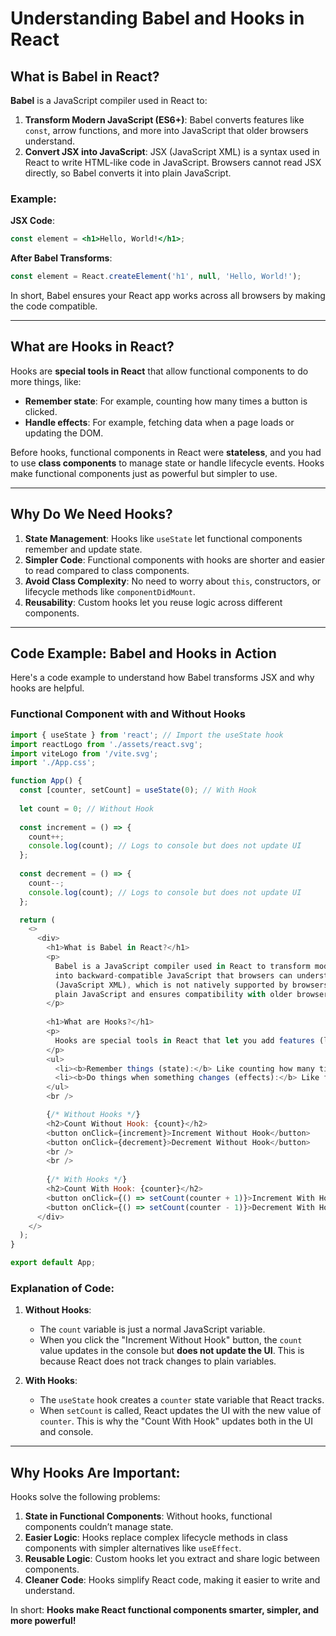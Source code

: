 # Understanding Babel and Hooks in React

## What is Babel in React?
**Babel** is a JavaScript compiler used in React to:
1. **Transform Modern JavaScript (ES6+)**: Babel converts features like `const`, arrow functions, and more into JavaScript that older browsers understand.
2. **Convert JSX into JavaScript**: JSX (JavaScript XML) is a syntax used in React to write HTML-like code in JavaScript. Browsers cannot read JSX directly, so Babel converts it into plain JavaScript.

### Example:
**JSX Code**:
```jsx
const element = <h1>Hello, World!</h1>;
```

**After Babel Transforms**:
```javascript
const element = React.createElement('h1', null, 'Hello, World!');
```

In short, Babel ensures your React app works across all browsers by making the code compatible.

---

## What are Hooks in React?
Hooks are **special tools in React** that allow functional components to do more things, like:
- **Remember state**: For example, counting how many times a button is clicked.
- **Handle effects**: For example, fetching data when a page loads or updating the DOM.

Before hooks, functional components in React were **stateless**, and you had to use **class components** to manage state or handle lifecycle events. Hooks make functional components just as powerful but simpler to use.

---

## Why Do We Need Hooks?
1. **State Management**: Hooks like `useState` let functional components remember and update state.
2. **Simpler Code**: Functional components with hooks are shorter and easier to read compared to class components.
3. **Avoid Class Complexity**: No need to worry about `this`, constructors, or lifecycle methods like `componentDidMount`.
4. **Reusability**: Custom hooks let you reuse logic across different components.

---

## Code Example: Babel and Hooks in Action

Here's a code example to understand how Babel transforms JSX and why hooks are helpful.

### Functional Component with and Without Hooks
```javascript
import { useState } from 'react'; // Import the useState hook
import reactLogo from './assets/react.svg';
import viteLogo from '/vite.svg';
import './App.css';

function App() {
  const [counter, setCount] = useState(0); // With Hook
  
  let count = 0; // Without Hook
  
  const increment = () => {
    count++;
    console.log(count); // Logs to console but does not update UI
  };
  
  const decrement = () => {
    count--;
    console.log(count); // Logs to console but does not update UI
  };

  return (
    <>
      <div>
        <h1>What is Babel in React?</h1>
        <p>
          Babel is a JavaScript compiler used in React to transform modern JavaScript (ES6+ and JSX) 
          into backward-compatible JavaScript that browsers can understand. React uses JSX 
          (JavaScript XML), which is not natively supported by browsers. Babel converts JSX into 
          plain JavaScript and ensures compatibility with older browsers.
        </p>
        
        <h1>What are Hooks?</h1>
        <p>
          Hooks are special tools in React that let you add features (like state and effects) to simpler functional components:
        </p>
        <ul>
          <li><b>Remember things (state):</b> Like counting how many times a button was clicked.</li>
          <li><b>Do things when something changes (effects):</b> Like fetching data when a page loads.</li>
        </ul>
        <br />

        {/* Without Hooks */}
        <h2>Count Without Hook: {count}</h2>
        <button onClick={increment}>Increment Without Hook</button>
        <button onClick={decrement}>Decrement Without Hook</button>
        <br />
        <br />
        
        {/* With Hooks */}
        <h2>Count With Hook: {counter}</h2>
        <button onClick={() => setCount(counter + 1)}>Increment With Hook</button>
        <button onClick={() => setCount(counter - 1)}>Decrement With Hook</button>
      </div>
    </>
  );
}

export default App;
```

### Explanation of Code:
1. **Without Hooks**:
   - The `count` variable is just a normal JavaScript variable.
   - When you click the "Increment Without Hook" button, the `count` value updates in the console but **does not update the UI**. This is because React does not track changes to plain variables.

2. **With Hooks**:
   - The `useState` hook creates a `counter` state variable that React tracks.
   - When `setCount` is called, React updates the UI with the new value of `counter`. This is why the "Count With Hook" updates both in the UI and console.

---

## Why Hooks Are Important:
Hooks solve the following problems:
1. **State in Functional Components**: Without hooks, functional components couldn’t manage state.
2. **Easier Logic**: Hooks replace complex lifecycle methods in class components with simpler alternatives like `useEffect`.
3. **Reusable Logic**: Custom hooks let you extract and share logic between components.
4. **Cleaner Code**: Hooks simplify React code, making it easier to write and understand.

In short: **Hooks make React functional components smarter, simpler, and more powerful!**
